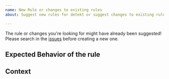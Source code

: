 ```yaml
---
name: New Rule or changes to existing rules
about: Suggest new rules for detekt or suggest changes to existing rules

---
```


The rule or changes you're looking for might have already been suggested!
Please search in the [issues](https://github.com/arturbosch/detekt/issues) before creating a new one.

## Expected Behavior of the rule
<!-- Explain the rule or changes to existing rules you're suggesting. -->
<!-- Be as detailed as possible and also provide code samples for the code that the rules should flag. -->

## Context
<!--- What are you trying to accomplish with this rule/change? -->
<!--- Providing context helps us come up with a solution that is most useful in the real world. -->
<!--- Please add links to official documentation or best practices such as code style guides if available. -->
